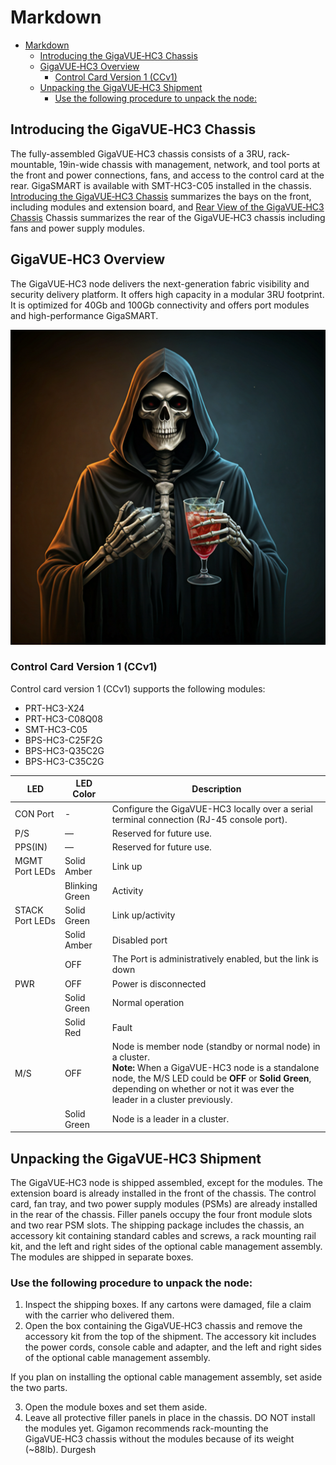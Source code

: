 # Markdown
- [Markdown](#markdown)
  - [Introducing the GigaVUE‑HC3 Chassis](#introducing-the-gigavuehc3-chassis)
  - [GigaVUE‑HC3 Overview](#gigavuehc3-overview)
    - [Control Card Version 1 (CCv1)](#control-card-version-1-ccv1)
  - [Unpacking the GigaVUE‑HC3 Shipment](#unpacking-the-gigavuehc3-shipment)
    - [Use the following procedure to unpack the node:](#use-the-following-procedure-to-unpack-the-node)

## Introducing the GigaVUE‑HC3 Chassis
The fully-assembled GigaVUE‑HC3 chassis consists of a 3RU, rack-mountable, 19in-wide chassis with management, network, and tool ports at the front and power connections, fans, and access to the control card at the rear. GigaSMART is available with SMT-HC3-C05 installed in the chassis. [Introducing the GigaVUE‑HC3 Chassis](https://docs.gigamon.com/doclib69/Content/HW-GV-HC3/Introducing_the_GigaVUE_HC3_Chassis.html?tocpath=Hardware%7CGigaVUE%E2%80%91HC3%7CIntroducing%20the%20GigaVUE-HC3%20Chassis%7C_____0#hc3__intro_3625676118_1417385) summarizes the bays on the front, including modules and extension board, and [Rear View of the GigaVUE‑HC3 Chassis](https://docs.gigamon.com/doclib69/Content/HW-GV-HC3/Introducing_the_GigaVUE_HC3_Chassis.html?tocpath=Hardware%7CGigaVUE%E2%80%91HC3%7CIntroducing%20the%20GigaVUE-HC3%20Chassis%7C_____0#hc3__intro_3625676118_1284729) Chassis summarizes the rear of the GigaVUE‑HC3 chassis including fans and power supply modules.
## GigaVUE‑HC3 Overview
The GigaVUE‑HC3 node delivers the next-generation fabric visibility and security delivery platform. It offers high capacity in a modular 3RU footprint. It is optimized for 40Gb and 100Gb connectivity and offers port modules and high-performance GigaSMART.

![Image](/Images/unnamed%20(1).png)

### Control Card Version 1 (CCv1)
Control card version 1 (CCv1) supports the following modules:


* PRT-HC3-X24
* PRT-HC3-C08Q08 
* SMT-HC3-C05
* BPS-HC3-C25F2G 
* BPS-HC3-Q35C2G 
* BPS-HC3-C35C2G
 
 | LED            | LED Color      | Description                                                                                                                                                       |
|---|---|---|
| CON Port   | - | Configure the GigaVUE-HC3 locally over a serial terminal connection (RJ-45 console port).
| P/S        | — | Reserved for future use.
| PPS(IN)    | — | Reserved for future use.
| MGMT Port LEDs| Solid Amber | Link up
| | Blinking Green | Activity
| STACK Port LEDs | Solid Green | Link up/activity
| | Solid Amber    | Disabled port
| | OFF | The Port is administratively enabled, but the link is down
| PWR | OFF | Power is disconnected
|  | Solid Green | Normal operation
|  | Solid Red | Fault
| M/S  | OFF | Node is member node (standby or normal node) in a cluster.<br>**Note:** When a GigaVUE-HC3 node is a standalone node, the M/S LED could be **OFF** or **Solid Green**, depending on whether or not it was ever the leader in a cluster previously.
| | Solid Green | Node is a leader in a cluster.

## Unpacking the GigaVUE‑HC3 Shipment
The GigaVUE‑HC3 node is shipped assembled, except for the modules. The extension board is already installed in the front of the chassis. The control card, fan tray, and two power supply modules (PSMs) are already installed in the rear of the chassis. Filler panels occupy the four front module slots and two rear PSM slots.
The shipping package includes the chassis, an accessory kit containing standard cables and screws, a rack mounting rail kit, and the left and right sides of the optional cable management assembly.
The modules are shipped in separate boxes.

### Use the following procedure to unpack the node:
1. Inspect the shipping boxes. If any cartons were damaged, file a claim with the carrier who delivered them.
2. Open the box containing the GigaVUE‑HC3 chassis and remove the accessory kit from the top of the shipment. The accessory kit includes the power cords, console cable and adapter, and the left and right sides of the optional cable management assembly.

If you plan on installing the optional cable management assembly, set aside the two parts.

3. Open the module boxes and set them aside.
4. Leave all protective filler panels in place in the chassis. DO NOT install the modules yet. Gigamon recommends rack-mounting the GigaVUE‑HC3 chassis without the modules because of its weight (~88lb).
Durgesh